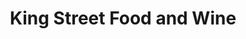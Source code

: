 ---
title: "King Street Food and Wine"
url: /great-yarmouth/king-street-food-and-wine/
shop: convenience
---